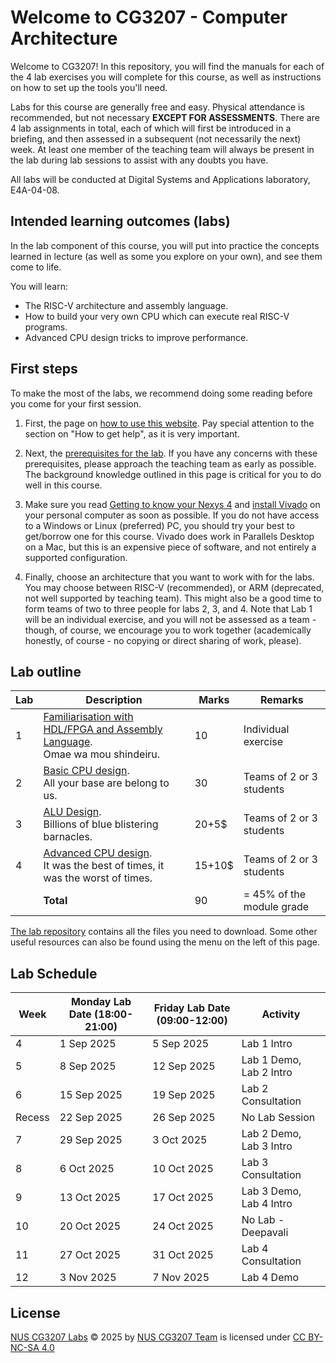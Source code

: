 # Welcome to CG3207 - Computer Architecture

Welcome to CG3207! In this repository, you will find the manuals for each of the 4 lab exercises you will complete for this course, as well as instructions on how to set up the tools you'll need.

Labs for this course are generally free and easy. Physical attendance is recommended, but not necessary **EXCEPT FOR ASSESSMENTS**. There are 4 lab assignments in total, each of which will first be introduced in a briefing, and then assessed in a subsequent (not necessarily the next) week. At least one member of the teaching team will always be present in the lab during lab sessions to assist with any doubts you have.

All labs will be conducted at Digital Systems and Applications laboratory, E4A-04-08.

## Intended learning outcomes (labs)

In the lab component of this course, you will put into practice the concepts learned in lecture (as well as some you explore on your own), and see them come to life.

You will learn:

* The RISC-V architecture and assembly language.
* How to build your very own CPU which can execute real RISC-V programs.
* Advanced CPU design tricks to improve performance.

## First steps

To make the most of the labs, we recommend doing some reading before you come for your first session.

1. First, the page on [how to use this website](guides/howto.md). Pay special attention to the section on "How to get help", as it is very important.

2. Next, the [prerequisites for the lab](prereq.md). If you have any concerns with these prerequisites, please approach the teaching team as early as possible. The background knowledge outlined in this page is critical for you to do well in this course.

3. Make sure you read [Getting to know your Nexys 4](guides/nexys4.md) and [install Vivado](guides/vivado_install_guide.md) on your personal computer as soon as possible. If you do not have access to a Windows or Linux (preferred) PC, you should try your best to get/borrow one for this course. Vivado does work in Parallels Desktop on a Mac, but this is an expensive piece of software, and not entirely a supported configuration.

4. Finally, choose an architecture that you want to work with for the labs. You may choose between RISC-V (recommended), or ARM (deprecated, not well supported by teaching team). This might also be a good time to form teams of two to three people for labs 2, 3, and 4. Note that Lab 1 will be an individual exercise, and you will not be assessed as a team - though, of course, we encourage you to work together (academically honestly, of course - no copying or direct sharing of work, please).

## Lab outline

| Lab | Description                                                                                                 | Marks  | Remarks                   |
|-----|-------------------------------------------------------------------------------------------------------------|--------|---------------------------|
| 1   | [Familiarisation with HDL/FPGA and Assembly Language](manuals/01/lab_01.md). <br> Omae wa mou shindeiru.    | 10     | Individual exercise       |
| 2   | [Basic CPU design](manuals/02/lab_02.md).   <br> All your base are belong to us.                            | 30     | Teams of 2 or 3 students  |
| 3   | [ALU Design](manuals/03/lab_03.md).  <br> Billions of blue blistering barnacles.                            | 20+5$  | Teams of 2 or 3 students  |
| 4   | [Advanced CPU design](manuals/04/lab_04.md).  <br>   It was the best of times, it was the worst of times.   | 15+10$ | Teams of 2 or 3 students  |
|     |**Total**                                                                                                    | 90     | = 45% of the module grade |

[The lab repository](https://github.com/nus-cg3207/labs) contains all the files you need to download. Some other useful resources can also be found using the menu on the left of this page.

## Lab Schedule

| Week   | Monday Lab Date (18:00-21:00) | Friday Lab Date (09:00-12:00) | Activity                    	|
|--------|-------------------------------|-------------------------------|------------------------------|
| 4      | 1 Sep 2025                    | 5 Sep 2025                    | Lab 1 Intro                 	|
| 5      | 8 Sep 2025                    | 12 Sep 2025                   | Lab 1 Demo, Lab 2 Intro     	|
| 6      | 15 Sep 2025                   | 19 Sep 2025                   | Lab 2 Consultation          	|
| Recess | 22 Sep 2025                   | 26 Sep 2025                   | No Lab Session              	|
| 7      | 29 Sep 2025                   | 3 Oct 2025                    | Lab 2 Demo, Lab 3 Intro     	|
| 8      | 6 Oct 2025                    | 10 Oct 2025                   | Lab 3 Consultation          	|
| 9      | 13 Oct 2025                   | 17 Oct 2025                   | Lab 3 Demo, Lab 4 Intro     	|
| 10     | 20 Oct 2025                   | 24 Oct 2025                   | No Lab - Deepavali			|
| 11     | 27 Oct 2025                   | 31 Oct 2025                   | Lab 4 Consultation			|
| 12     | 3 Nov 2025                    | 7 Nov 2025                    | Lab 4 Demo                  	|

## License

 [NUS CG3207 Labs](https://github.com/nus-cg3207/labs) © 2025 by [NUS CG3207 Team](https://github.com/nus-cg3207) is licensed under [CC BY-NC-SA 4.0](https://creativecommons.org/licenses/by-nc-sa/4.0/?ref=chooser-v1)  
